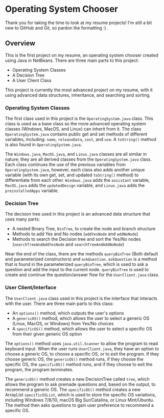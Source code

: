 # Operating System Chooser
Thank you for taking the time to look at my resume projects! I'm still a bit new to GitHub and Git, so pardon the formatting :) .

## Overview
This is the first project on my resume, an operating system chooser created using Java in NetBeans. There are three main parts to this project: 
- Operating System Classes
- A Decision Tree
- A User Client Class

This project is currently the most advanced project on my resume, with it using advanced data structures, inheritance, and searching and sorting.

### Operating System Classes
The first class used in this project is the `OperatingSystem.java` class. This class is used as a base class so the more advanced operating system classes (Windows, MacOS, and Linux) can inherit from it. The class `OperatingSystem.java` contains public get and set methods of different variables, including: `name`, `releaseData`, `cost`, and `use`. A `toString()` method is also found in `OperatingSystem.java`.

The `Windows.java`, `MacOS.java`, and `Linux.java` classes are all similar in nature; they are all derived classes from the `OperatingSystem.java` class. Each class continues the use of the previous variables from `OperatingSystem.java`, however, each class also adds another unique variable (with its own get, set, and updated `toString()` method) to differentiate from each other. `Windows.java` adds the `assistant` variable, `MacOS.java` adds the `updatedDesign` variable, and `Linux.java` adds the `preinstalledApps` variable.

### Decision Tree
The decision tree used in this project is an advanced data structure that uses many parts:
- A nested Binary Tree, `BinTree`, to create the node and branch structure
- Methods to add Yes and No nodes (`addYesNode` and `addNoNode`)
- Methods to search the Decision tree and sort the Yes/No nodes (`searchTreeAndAddYesNode` and `searchTreeAndAddNoNode`)

Near the end of the class, there are the methods `queryBinTree` (Both default and parameterized constructors) and `askQuestion`. `askQuestion` is a method that is found in the parameterized `queryBinTree`, which is used to ask a question and add the input to the current node. `queryBinTree` is used to create and continue the question/answer flow for the `UserClient.java` class.

### User Client/Interface
The `UserClient.java` class used in this project is the interface that interacts with the user. There are three main parts to this class:
- An `options()` method, which outputs the user's options
- A `genericOS()` method, which  allows the user to select a generic OS (Linux, MacOS, or Windows) from Yes/No choices
- A `specificOS()` method, which allows the user to select a specific OS from their given generic OS option

The `options()` method uses `java.util.Scanner` to allow the program to read keyboard input. When the user runs `UserClient.java`, they have an option to choose a generic OS, to choose a specific OS, or to exit the program. If they choose generic OS, the `genericOS()` method runs, if they choose the specific OS, the `specificOS()` method runs, and if they choose to exit the program, the program terminates.

The `genericOS()` method creates a new DecisionTree called `tree`, which allows the program to ask premade questions and, based on the output, to recommend a generic OS.
The `specificOS()` method creates a new ArrayList `specificOSList`, which is used to store the specific OS variations, including Windows 7/8/10, macOS Big Sur/Catalina, or Linux Mint/Ubuntu. The method then asks questions to gain user preference to recommend a specific OS.
